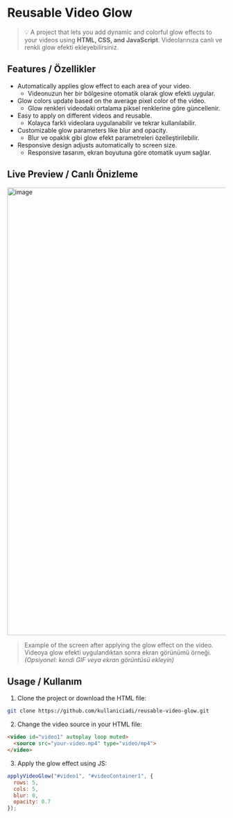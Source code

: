# Reusable Video Glow

> 💡 A project that lets you add dynamic and colorful glow effects to your videos using **HTML, CSS, and JavaScript**. Videolarınıza canlı ve renkli glow efekti ekleyebilirsiniz.

## Features / Özellikler

- Automatically applies glow effect to each area of your video.  
  - Videonuzun her bir bölgesine otomatik olarak glow efekti uygular.  
- Glow colors update based on the average pixel color of the video.  
  - Glow renkleri videodaki ortalama piksel renklerine göre güncellenir.  
- Easy to apply on different videos and reusable.  
  - Kolayca farklı videolara uygulanabilir ve tekrar kullanılabilir.  
- Customizable glow parameters like blur and opacity.  
  - Blur ve opaklık gibi glow efekt parametreleri özelleştirilebilir.  
- Responsive design adjusts automatically to screen size.  
  - Responsive tasarım, ekran boyutuna göre otomatik uyum sağlar.  

## Live Preview / Canlı Önizleme
<img width="1919" height="1030" alt="image" src="https://github.com/user-attachments/assets/548e2ffd-8d57-434c-9ceb-8ed8bb990ca2" />

> Example of the screen after applying the glow effect on the video.  
> Videoya glow efekti uygulandıktan sonra ekran görünümü örneği. *(Opsiyonel: kendi GIF veya ekran görüntüsü ekleyin)*

## Usage / Kullanım

1. Clone the project or download the HTML file:  
```bash
git clone https://github.com/kullaniciadi/reusable-video-glow.git
```

2. Change the video source in your HTML file:
```html
<video id="video1" autoplay loop muted>
  <source src="your-video.mp4" type="video/mp4">
</video>
```
3. Apply the glow effect using JS:
```js
applyVideoGlow("#video1", "#videoContainer1", { 
  rows: 5, 
  cols: 5, 
  blur: 0, 
  opacity: 0.7 
});
```

